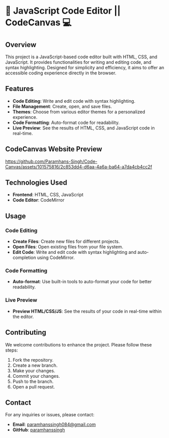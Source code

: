 # 📝 JavaScript Code Editor || CodeCanvas 💻

## Overview
This project is a JavaScript-based code editor built with HTML, CSS, and JavaScript. It provides functionalities for writing and editing code, and syntax highlighting. Designed for simplicity and efficiency, it aims to offer an accessible coding experience directly in the browser.

## Features
- **Code Editing**: Write and edit code with syntax highlighting.
- **File Management**: Create, open, and save files.
- **Themes**: Choose from various editor themes for a personalized experience.
- **Code Formatting**: Auto-format code for readability.
- **Live Preview**: See the results of HTML, CSS, and JavaScript code in real-time.

## CodeCanvas Website Preview 
https://github.com/Paramhans-Singh/Code-Canvas/assets/101575816/2c853dd4-d6aa-4a6a-ba64-a7da4cb4cc2f

## Technologies Used
- **Frontend**: HTML, CSS, JavaScript
- **Code Editor**: CodeMirror

## Usage

### Code Editing
- **Create Files**: Create new files for different projects.
- **Open Files**: Open existing files from your file system.
- **Edit Code**: Write and edit code with syntax highlighting and auto-completion using CodeMirror.

### Code Formatting
- **Auto-format**: Use built-in tools to auto-format your code for better readability.

### Live Preview
- **Preview HTML/CSS/JS**: See the results of your code in real-time within the editor.

## Contributing
We welcome contributions to enhance the project. Please follow these steps:

1. Fork the repository.
2. Create a new branch.
3. Make your changes.
4. Commit your changes.
5. Push to the branch.
6. Open a pull request.

## Contact
For any inquiries or issues, please contact:
- **Email**: paramhanssingh084@gmail.com
- **GitHub**: [paramhanssingh](https://github.com/Paramhans-Singh)
